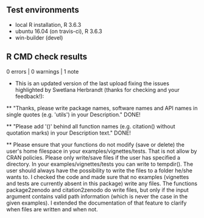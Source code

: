 ## Test environments
* local R installation, R 3.6.3
* ubuntu 16.04 (on travis-ci), R 3.6.3
* win-builder (devel)

## R CMD check results

0 errors | 0 warnings | 1 note

* This is an updated version of the last upload fixing the issues highlighted by Swetlana Herbrandt (thanks for checking and your feedback!):

** "Thanks, please write package names, software names and API names in single quotes (e.g. 'utils') in your Description."
  DONE!
  
** "Please add '()' behind all function names (e.g. citation() without quotation marks) in your Description text."
  DONE!

** Please ensure that your functions do not modify (save or delete) the user's home filespace in your examples/vignettes/tests. That is not allow by CRAN policies. Please only write/save files if the user has specified a directory. In your examples/vignettes/tests you can write to tempdir(). The user should always have the possibility to write the files to a folder he/she wants to.
  I checked the code and made sure that no examples (vignettes and tests are currently absent in this package) write any files. The functions package2zenodo and citation2zenodo do write files, but only if the input argument contains valid path information (which is never the case in the given examples). I extended the documentation of that feature to clarify when files are written and when not.

